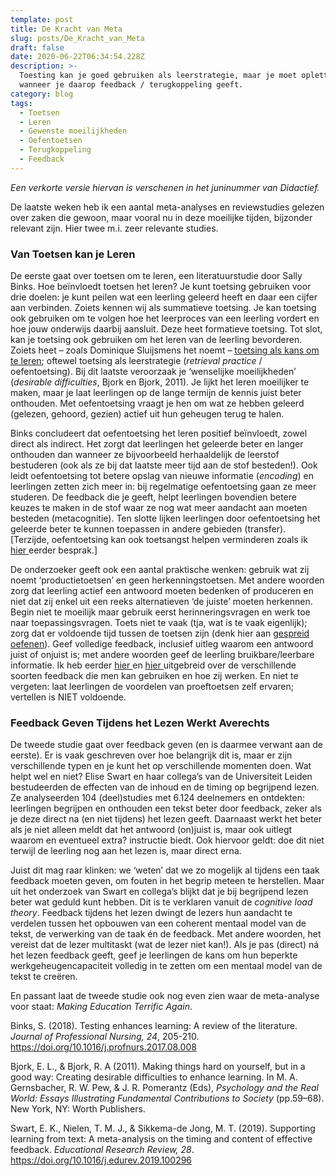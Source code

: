 ```yaml
---
template: post
title: De Kracht van Meta
slug: posts/De_Kracht_van_Meta
draft: false
date: 2020-06-22T06:34:54.228Z
description: >-
  Toesting kan je goed gebruiken als leerstrategie, maar je moet opletten
  wanneer je daarop feedback / terugkoppeling geeft.
category: blog
tags:
  - Toetsen
  - Leren
  - Gewenste moeilijkheden
  - Oefentoetsen
  - Terugkoppeling
  - Feedback
---
```

<!-- wp:paragraph {"align":"center"} -->

<p class="has-text-align-center"><em>Een verkorte versie hiervan is verschenen in het juninummer van Didactief.</em></p>

<!-- /wp:paragraph -->



<!-- wp:paragraph -->

<p>De laatste weken heb ik een aantal meta-analyses en reviewstudies gelezen over zaken die gewoon, maar vooral nu in deze moeilijke tijden, bijzonder relevant zijn. Hier twee m.i. zeer relevante studies.</p>

<!-- /wp:paragraph -->



<!-- wp:heading {"level":3} -->

<h3>Van Toetsen kan je Leren</h3>

<!-- /wp:heading -->



<!-- wp:paragraph -->

<p>De eerste gaat over toetsen om te leren, een literatuurstudie door Sally Binks. Hoe beïnvloedt toetsen het leren? Je kunt toetsing gebruiken voor drie doelen: je kunt peilen wat een leerling geleerd heeft en daar een cijfer aan verbinden. Zoiets kennen wij als summatieve toetsing. Je kan toetsing ook gebruiken om te volgen hoe het leerproces van een leerling vordert en hoe jouw onderwijs daarbij aansluit. Deze heet formatieve toetsing. Tot slot, kan je toetsing ook gebruiken om het leren van de leerling bevorderen. Zoiets heet – zoals Dominique Sluijsmens het noemt – <a href="https://sluijsmans.net/wp-content/uploads/2019/05/Artikel_van12tot18_toetsing.pdf">toetsing als kans om te leren</a>; oftewel toetsing als leerstrategie (<em>retrieval practice</em> / oefentoetsing). Bij dit laatste veroorzaak je ‘wenselijke moeilijkheden’ (<em>desirable difficulties</em>, Bjork en Bjork, 2011). Je lijkt het leren moeilijker te maken, maar je laat leerlingen op de lange termijn de kennis juist beter onthouden. Met oefentoetsing vraagt je hen om wat ze hebben geleerd (gelezen, gehoord, gezien) actief uit hun geheugen terug te halen.</p>

<!-- /wp:paragraph -->



<!-- wp:paragraph -->

<p>Binks concludeert dat oefentoetsing het leren positief beïnvloedt, zowel direct als indirect. Het zorgt dat leerlingen het geleerde beter en langer onthouden dan wanneer ze bijvoorbeeld herhaaldelijk de leerstof bestuderen (ook als ze bij dat laatste meer tijd aan de stof besteden!). Ook leidt oefentoetsing tot betere opslag van nieuwe informatie (<em>encoding</em>) en leerlingen zetten zich meer in: bij regelmatige oefentoetsing gaan ze meer studeren. De feedback die je geeft, helpt leerlingen bovendien betere keuzes te maken in de stof waar ze nog wat meer aandacht aan moeten besteden (metacognitie). Ten slotte lijken leerlingen door oefentoetsing het geleerde beter te kunnen toepassen in andere gebieden (transfer). [Terzijde, oefentoetsing kan ook toetsangst helpen verminderen zoals ik <a href="https://onderzoekonderwijs.net/2019/06/17/treed-toetsangst-tegemoet/">hier </a>eerder besprak.]</p>

<!-- /wp:paragraph -->



<!-- wp:paragraph -->

<p>De onderzoeker geeft ook een aantal praktische wenken: gebruik wat zij noemt ‘productietoetsen’ en geen herkenningstoetsen. Met andere woorden zorg dat leerling actief een antwoord moeten bedenken of produceren en niet dat zij enkel uit een reeks alternatieven ‘de juiste’ moeten herkennen. Begin niet te moeilijk maar gebruik eerst herinneringsvragen en werk toe naar toepassingsvragen. Toets niet te vaak (tja, wat is te vaak eigenlijk); zorg dat er voldoende tijd tussen de toetsen zijn (denk hier aan <a href="https://onderzoekonderwijs.net/2017/10/09/tips-voor-gespreid-leren/">gespreid oefenen</a>). Geef volledige feedback, inclusief uitleg waarom een antwoord juist of onjuist is; met andere woorden geef de leerling bruikbare/leerbare informatie. Ik heb eerder <a href="https://onderzoekonderwijs.net/2018/03/21/feedback-verdwijnt-nog-te-vaak-in-de-boekentas/">hier </a>en <a href="https://onderzoekonderwijs.net/2014/10/19/terugkoppeling/">hier </a>uitgebreid over de verschillende soorten feedback die men kan gebruiken en hoe zij werken. En niet te vergeten: laat leerlingen de voordelen van proeftoetsen zelf ervaren; vertellen is NIET voldoende.</p>

<!-- /wp:paragraph -->



<!-- wp:heading {"level":3} -->

<h3>Feedback Geven Tijdens het Lezen Werkt Averechts</h3>

<!-- /wp:heading -->



<!-- wp:paragraph -->

<p>De tweede studie gaat over feedback geven (en is daarmee verwant aan de eerste). Er is vaak geschreven over hoe belangrijk dit is, maar er zijn verschillende typen en je kunt het op verschillende momenten doen. Wat helpt wel en niet? Elise Swart en haar collega’s van de Universiteit Leiden bestudeerden de effecten van de inhoud en de timing op begrijpend lezen. Ze analyseerden 104 (deel)studies met 6.124 deelnemers en ontdekten: leerlingen begrijpen en onthouden een tekst beter door feedback, zeker als je deze direct na (en niet tijdens) het lezen geeft. Daarnaast werkt het beter als je niet alleen meldt dat het antwoord (on)juist is, maar ook uitlegt waarom en eventueel extra? instructie biedt. Ook hiervoor geldt: doe dit niet terwijl de leerling nog aan het lezen is, maar direct erna.</p>

<!-- /wp:paragraph -->



<!-- wp:paragraph -->

<p>Juist dit mag raar klinken: we ‘weten’ dat we zo mogelijk al tijdens een taak feedback moeten geven, om fouten in het begrip meteen te herstellen. Maar uit het onderzoek van Swart en collega’s blijkt dat je bij begrijpend lezen beter wat geduld kunt hebben. Dit is te verklaren vanuit de <em>cognitive load theory</em>. Feedback tijdens het lezen dwingt de lezers hun aandacht te verdelen tussen het opbouwen van een coherent mentaal model van de tekst, de verwerking van de taak én de feedback. Met andere woorden, het vereist dat de lezer multitaskt (wat de lezer niet kan!). Als je pas (direct) ná het lezen feedback geeft, geef je leerlingen de kans om hun beperkte werkgeheugencapaciteit volledig in te zetten om een mentaal model van de tekst te creëren.</p>

<!-- /wp:paragraph -->



<!-- wp:paragraph -->

<p>En passant laat de tweede studie ook nog even zien waar de meta-analyse voor staat: <em>Making Education Terrific Again</em>.</p>

<!-- /wp:paragraph -->



<!-- wp:paragraph -->

<p>Binks, S. (2018). Testing enhances learning: A review of the literature. <em>Journal of Professional Nursing, 24</em>, 205-210. <a href="https://doi.org/10.1016/j.profnurs.2017.08.008">https://doi.org/10.1016/j.profnurs.2017.08.008</a></p>

<!-- /wp:paragraph -->



<!-- wp:paragraph -->

<p>Bjork, E. L., &amp; Bjork, R. A (2011). Making things hard on yourself, but in a good way: Creating desirable difficulties to enhance learning. In M. A. Gernsbacher, R. W. Pew, &amp; J. R. Pomerantz (Eds), <em>Psychology and the Real World: Essays Illustrating Fundamental Contributions to Society</em> (pp.59–68). New York, NY: Worth Publishers.</p>

<!-- /wp:paragraph -->



<!-- wp:paragraph -->

<p>Swart, E. K., Nielen, T. M. J., &amp; Sikkema-de Jong, M. T. (2019). Supporting learning from text: A meta-analysis on the timing and content of effective feedback. <em>Educational Research Review, 28</em>. <a href="https://doi.org/10.1016/j.edurev.2019.100296">https://doi.org/10.1016/j.edurev.2019.100296</a></p>

<!-- /wp:paragraph -->
